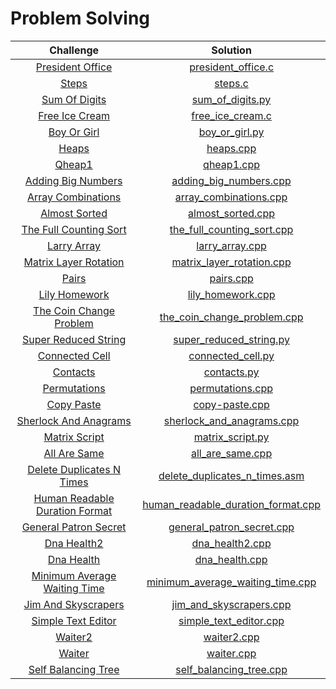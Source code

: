 # Problem Solving

| Challenge | Solution |
|:-------------:| :-----:|
|[President Office](https://codeforces.com/contest/6/problem/B)|[president_office.c](codeforces/president_office.c)|
|[Steps](https://codeforces.com/contest/152/problem/B)|[steps.c](codeforces/steps.c)|
|[Sum Of Digits](http://codeforces.com/contest/102/problem/B)|[sum_of_digits.py](codeforces/sum_of_digits.py)|
|[Free Ice Cream](http://codeforces.com/contest/686/problem/A)|[free_ice_cream.c](codeforces/free_ice_cream.c)|
|[Boy Or Girl](http://codeforces.com/contest/236/problem/A)|[boy_or_girl.py](codeforces/boy_or_girl.py)|
|[Heaps](https://www.hackerrank.com/domains/data-structures/heap/)|[heaps.cpp](hackerrank/heaps.cpp)|
|[Qheap1](https://www.hackerrank.com/challenges/qheap1/problem)|[qheap1.cpp](hackerrank/qheap1.cpp)|
|[Adding Big Numbers](https://www.codewars.com/kata/525f4206b73515bffb000b21)|[adding_big_numbers.cpp](codewars/adding_big_numbers.cpp)|
|[Array Combinations](https://www.codewars.com/kata/59e66e48fc3c499ec5000103)|[array_combinations.cpp](codewars/array_combinations.cpp)|
|[Almost Sorted](https://www.hackerrank.com/challenges/almost-sorted/problem)|[almost_sorted.cpp](hackerrank/almost_sorted.cpp)|
|[The Full Counting Sort](https://www.hackerrank.com/challenges/countingsort4/problem)|[the_full_counting_sort.cpp](hackerrank/the_full_counting_sort.cpp)|
|[Larry Array](https://www.hackerrank.com/challenges/larrys-array/problem)|[larry_array.cpp](hackerrank/larry_array.cpp)|
|[Matrix Layer Rotation](https://www.hackerrank.com/challenges/matrix-rotation-algo/problem)|[matrix_layer_rotation.cpp](hackerrank/matrix_layer_rotation.cpp)|
|[Pairs](https://www.hackerrank.com/challenges/pairs/problem)|[pairs.cpp](hackerrank/pairs.cpp)|
|[Lily Homework](https://www.hackerrank.com/challenges/lilys-homework/problem)|[lily_homework.cpp](hackerrank/lily_homework.cpp)|
|[The Coin Change Problem](https://www.codewars.com/kata/541af676b589989aed0009e7)|[the_coin_change_problem.cpp](codewars/the_coin_change_problem.cpp)|
|[Super Reduced String](https://www.hackerrank.com/challenges/reduced-string/)|[super_reduced_string.py](hackerrank/super_reduced_string.py)|
|[Connected Cell](https://www.hackerrank.com/challenges/connected-cell-in-a-grid/)|[connected_cell.py](hackerrank/connected_cell.py)|
|[Contacts](https://www.hackerrank.com/challenges/contacts/)|[contacts.py](hackerrank/contacts.py)|
|[Permutations](https://www.codewars.com/kata/5254ca2719453dcc0b00027d)|[permutations.cpp](codewars/permutations.cpp)|
|[Copy Paste](https://codeforces.com/contest/1417/problem/A)|[copy-paste.cpp](codeforces/copy-paste.cpp)|
|[Sherlock And Anagrams](https://www.hackerrank.com/challenges/sherlock-and-anagrams/problem)|[sherlock_and_anagrams.cpp](hackerrank/sherlock_and_anagrams.cpp)|
|[Matrix Script](https://www.hackerrank.com/challenges/matrix-script/problem)|[matrix_script.py](hackerrank/matrix_script.py)|
|[All Are Same](https://codeforces.com/contest/1593/problem/D1)|[all_are_same.cpp](codeforces/all_are_same.cpp)|
|[Delete Duplicates N Times](https://www.codewars.com/kata/554ca54ffa7d91b236000023/train/nasm)|[delete_duplicates_n_times.asm](codewars/delete_duplicates_n_times.asm)|
|[Human Readable Duration Format](https://www.codewars.com/kata/52742f58faf5485cae000b9a/train/cpp)|[human_readable_duration_format.cpp](codewars/human_readable_duration_format.cpp)|
|[General Patron Secret](https://www.codewars.com/kata/52cf02cd825aef67070008fa/train/cpp)|[general_patron_secret.cpp](codewars/general_patron_secret.cpp)|
|[Dna Health2](https://www.hackerrank.com/challenges/determining-dna-health/problem)|[dna_health2.cpp](hackerrank/dna_health2.cpp)|
|[Dna Health](https://www.hackerrank.com/challenges/determining-dna-health/problem)|[dna_health.cpp](hackerrank/dna_health.cpp)|
|[Minimum Average Waiting Time](https://www.hackerrank.com/challenges/minimum-average-waiting-time/problem)|[minimum_average_waiting_time.cpp](hackerrank/minimum_average_waiting_time.cpp)|
|[Jim And Skyscrapers](https://www.hackerrank.com/challenges/jim-and-the-skyscrapers/problem)|[jim_and_skyscrapers.cpp](hackerrank/jim_and_skyscrapers.cpp)|
|[Simple Text Editor](https://www.hackerrank.com/challenges/simple-text-editor/problem)|[simple_text_editor.cpp](hackerrank/simple_text_editor.cpp)|
|[Waiter2](https://www.hackerrank.com/challenges/waiter/problem)|[waiter2.cpp](hackerrank/waiter2.cpp)|
|[Waiter](https://www.hackerrank.com/challenges/waiter/problem)|[waiter.cpp](hackerrank/waiter.cpp)|
|[Self Balancing Tree](https://www.hackerrank.com/challenges/self-balancing-tree/problem)|[self_balancing_tree.cpp](hackerrank/self_balancing_tree.cpp)|
